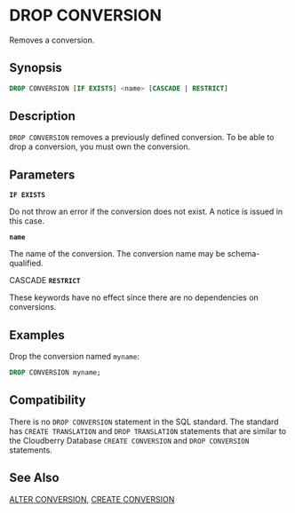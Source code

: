 # DROP CONVERSION

Removes a conversion.

## Synopsis

```sql
DROP CONVERSION [IF EXISTS] <name> [CASCADE | RESTRICT]
```

## Description

`DROP CONVERSION` removes a previously defined conversion. To be able to drop a conversion, you must own the conversion.

## Parameters

**`IF EXISTS`**

Do not throw an error if the conversion does not exist. A notice is issued in this case.

**`name`**

The name of the conversion. The conversion name may be schema-qualified.

CASCADE
**`RESTRICT`**

These keywords have no effect since there are no dependencies on conversions.

## Examples

Drop the conversion named `myname`:

```sql
DROP CONVERSION myname;
```

## Compatibility

There is no `DROP CONVERSION` statement in the SQL standard. The standard has `CREATE TRANSLATION` and `DROP TRANSLATION` statements that are similar to the Cloudberry Database `CREATE CONVERSION` and `DROP CONVERSION` statements.

## See Also

[ALTER CONVERSION](/docs/sql-statements/sql-stmt-alter-conversion.md), [CREATE CONVERSION](/docs/sql-statements/sql-stmt-create-conversion.md)



